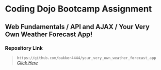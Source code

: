 # Coding Dojo Bootcamp Assignment
## Web Fundamentals / API and AJAX / Your Very Own Weather Forecast App!

### Repository Link  

> ``` https://github.com/bakker4444/your_very_own_weather_forecast_app ```  
> _[Click Here](https://github.com/bakker4444/your_very_own_weather_forecast_app)_  
